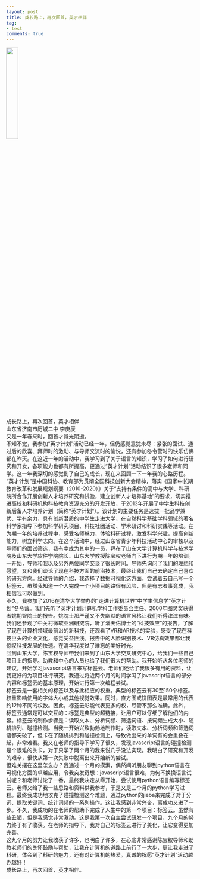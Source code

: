 ```yaml
---
layout: post
title: 成长路上，再次回首，英才相伴
tag:
- test
comments: true
---
```


<img src="http://images2015.cnblogs.com/blog/848995/201611/848995-20161110202305436-1345012782.jpg" width="25%" height="25%" />

   成长路上，再次回首，英才相伴  
			山东省济南市历城二中    李庚辰  
					又是一年春来时，回首才觉光阴逝。  
	不知不觉，我参加“英才计划”活动已经一年，但仍感觉意犹未尽：紧张的面试、通过后的欣喜、拜师时的激动、与导师交流时的愉悦，还有参加冬令营时的快乐仿佛都在昨天。在这近一年的活动中，我学习到了关于语言的知识，学习了如何进行研究和开发，各项能力也都有所提高，更通过“英才计划”活动结识了很多老师和同学。这一年我深切的感觉到了自己的成长，现在来回顾一下一年我的心路历程。  
	“英才计划”是中国科协、教育部为贯彻全国科技创新大会精神，落实《国家中长期教育改革和发展规划纲要（2010-2020）》关于“支持有条件的高中与大学、科研院所合作开展创新人才培养研究和试验，建立创新人才培养基地”的要求，切实推进高校和科研机构科技教育资源充分的开发开放，于2013年开展了中学生科技创新后备人才培养计划（简称“英才计划”）。该计划的主要任务是选拔一批品学兼优、学有余力，具有创新潜质的中学生走进大学，在自然科学基础学科领域的著名科学家指导下参加科学研究项目、科技社团活动、学术研讨和科研实践等活动。在为期一年的培养过程中，感受名师魅力，体验科研过程，激发科学兴趣，提高创新能力，树立科学志向。在这个活动中，经过山东省青少年科技活动中心的审核以及导师们的面试筛选，我有幸成为其中的一员，拜在了山东大学计算机科学与技术学院及山东大学软件学院院长、山东大学教授陈宝权老师门下进行为期一年的培训。  
	一开始，导师和我以及另外两位同学交谈了很长时间。导师先询问了我们的理想和愿望，又和我们谈论了现在科技方面的前沿技术，最终让我们自己去确定自己喜欢的研究方向。经过导师的介绍，我选择了数据可视化这方面，尝试着去自己写一个标签云。虽然我知道一个人完成一个小项目的路很有风险，但是有志者事竟成，我相信我可以做到。  
	不久，我参加了2016在清华大学举办的“走进计算机世界”中学生信息学“英才计划”冬令营。我们先听了英才计划计算机学科工作委员会主任、2000年图灵奖获得者姚期智院士的报告。姚院士那严谨又不失幽默的语言风格让我们听得津津有味。我们还参观了中关村微软亚洲研究院，听了潘天佑博士的“科技效应”的报告，了解了现在计算机领域最前沿的新科技，还观看了VR和AR技术的实验，感受了现在科技巨头的企业文化，感觉受益匪浅。报告中的人脸识别技术、VR仿真效果都让我惊叹科技发展的快速。在清华我度过了难忘的美好时光。  
	回到山东大学，陈宝权导师带我们来到了山东大学交叉研究中心，给我们一些自己项目上的指导。助教和中心的人员也给了我们很大的帮助。我开始听从各位老师的建议，开始学习javascript语言来写标签云。老师们还给了我很多有用的资料，让我更好的为项目进行研究。我通过将近两个月的时间学习了javascript语言的部分内容和标签云的基本原理，开始进行第一次编程尝试。  
	标签云是一套相关的标签以及与此相应的权重。典型的标签云有30至150个标签。权重影响使用的字体大小或其他视觉效果。同时，直方图或饼图表是最常用的代表约12种不同的权数。因此，标签云彩能代表更多的权，尽管不那么准确。此外，标签云通常是可以交互的：标签是典型的超链接，让用户可以仔细了解他们的内容。标签云的制作步骤是：读取文本、分析词频、筛选词语、按词频生成大小、随机排列、碰撞检测。当我一开始兴致勃勃地制作时，读取文本、分析词频和筛选词语都突破了，但卡在了随机排列和碰撞检测上，导致做出来的单词有的会重叠在一起，非常难看。我又在老师的指导下学习了很久，发现javascript语言的碰撞检测是个很难的关卡，对于只学了两个月的我来说几乎没法实现。我明白了研究和开发的艰辛，很快从第一次失败中脱离出来开始新的尝试。  
	但难关摆在这里怎么办？我通过一个月的摸索，偶然间听朋友聊到python语言在可视化方面的卓越应用，令我突发奇想：javascript语言很难，为何不换换语言试试呢？和老师讨论了一番，最终我决定从零开始，尝试使用python语言编写标签云。老师又给了我一些思路和资料供我参考，于是又是三个月的python学习过程。最终我成功地攻克了碰撞检测这个难题，通过python的jieba来完成了对于分词、提取关键词、统计词频的一系列操作。这让我感到非常兴奋，离成功又进了一步。不久，我成功的在老师的帮助下完成了人生中的第一个项目：标签云。虽然有些丑陋，但是我感觉非常激动。这是我第一次自主尝试研发一个项目，九个月的努力终于有了收获。在老师的指导下，我对自己的标签云进行了美化，让它变得更加完善。  
这九个月的努力让我收获了许多，也明白了许多，在心底非常感谢陈宝权导师和助教老师们的关怀鼓励与帮助，让我在计算机的道路上前行了一大步，更让我走进了科研，体会到了科研的魅力，还有对计算机的热爱。真诚的祝愿“英才计划”活动越办越好！  
成长路上，再次回首，英才相伴。  
